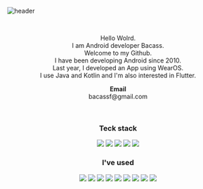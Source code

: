 ![header](https://capsule-render.vercel.app/api?type=waving&color=auto&height=300&section=header&text=welcome&fontSize=90&animation=fadeIn&fontAlignY=38&desc=Bacass's%20GitHub&descAlignY=51&descAlign=62)

<br>

<p align="center">
  Hello Wolrd.<br>
  I am Android developer Bacass.<br>
  Welcome to my Github.<br>
  I have been developing Android since 2010.<br>
  Last year, I developed an App using WearOS.<br>  
  I use Java and Kotlin and I'm also interested in Flutter.
</p>

<p align="center">
<Strong>Email</Strong><br>bacassf@gmail.com<br>
</p>

<br>

<h3 align="center">Teck stack</h3>
<p align="center" display="inline-block">
  <img src="https://img.shields.io/badge/JAVA-007396?style=for-the-badge&logo=java&logoColor=white">
  <img src="https://img.shields.io/badge/kotlin-7F52FF?style=for-the-badge&logo=kotlin&logoColor=white">
  <img src="https://img.shields.io/badge/Android-3DDC84?style=for-the-badge&logo=android&logoColor=white">
  <img src="https://img.shields.io/badge/WearOS-4285F4?style=for-the-badge&logo=wearos&logoColor=white">  
  <img src="https://img.shields.io/badge/Flutter-02569B?style=for-the-badge&logo=flutter&logoColor=white">
</p>

<h3 align="center">I've used</h3>
<p align="center" display="inline-block">
  <img src="https://img.shields.io/badge/Slack-4A154B?style=for-the-badge&logo=slack&logoColor=white">
  <img src="https://img.shields.io/badge/Git-F05032?style=for-the-badge&logo=git&logoColor=white">
  <img src="https://img.shields.io/badge/Github-181717?style=for-the-badge&logo=github&logoColor=white">  
  <img src="https://img.shields.io/badge/Bitbucket-0052CC?style=for-the-badge&logo=Bitbucket&logoColor=white">
  <img src="https://img.shields.io/badge/GitLab-FC6D26?style=for-the-badge&logo=GitLab&logoColor=white">  
  <img src="https://img.shields.io/badge/GitKraken-179287?style=for-the-badge&logo=GitKraken&logoColor=white">
  <img src="https://img.shields.io/badge/Sourcetree-0052CC?style=for-the-badge&logo=Sourcetree&logoColor=white">
  <img src="https://img.shields.io/badge/Swagger-85EA2D?style=for-the-badge&logo=swagger&logoColor=white">
  <img src="https://img.shields.io/badge/Postman-FF6C37?style=for-the-badge&logo=postman&logoColor=white">
</p>
